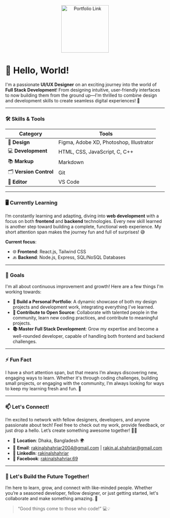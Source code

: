 <div align="center">
  <img src="https://media.giphy.com/media/jBOOXxSJfG8kqMxT11/giphy.gif" alt="Portfolio Link" width="150px" />
</div>

# 👋 Hello, World!

I'm a passionate **UI/UX Designer** on an exciting journey into the world of **Full Stack Development**! From designing intuitive, user-friendly interfaces to now building them from the ground up—I'm thrilled to combine design and development skills to create seamless digital experiences! 🚀

---

### 🛠 **Skills & Tools**

<div align="center">

| **Category**       | **Tools**                                      |
| ------------------ | ---------------------------------------------- |
| 🎨 **Design**      | Figma, Adobe XD, Photoshop, Illustrator        |
| 💻 **Development** | HTML, CSS, JavaScript, C, C++                  |
| 📚 **Markup**      | Markdown                                       |
| 🗂️ **Version Control** | Git                                            |
| 📝 **Editor**      | VS Code                                        |

</div>

---

### 🖥️ **Currently Learning**  
I’m constantly learning and adapting, diving into **web development** with a focus on both **frontend** and **backend** technologies. Every new skill learned is another step toward building a complete, functional web experience. My short attention span makes the journey fun and full of surprises! 😅

**Current focus**:
- 🌐 **Frontend**: React.js, Tailwind CSS
- 🔙 **Backend**: Node.js, Express, SQL/NoSQL Databases

---

### 🎯 **Goals**  
I'm all about continuous improvement and growth! Here are a few things I'm working towards:

- **💼 Build a Personal Portfolio**: A dynamic showcase of both my design projects and development work, integrating everything I’ve learned.
- **🤝 Contribute to Open Source**: Collaborate with talented people in the community, learn new coding practices, and contribute to meaningful projects.
- **📚 Master Full Stack Development**: Grow my expertise and become a well-rounded developer, capable of handling both frontend and backend challenges.

---

### ⚡ **Fun Fact**  
I have a short attention span, but that means I’m always discovering new, engaging ways to learn. Whether it's through coding challenges, building small projects, or engaging with the community, I’m always looking for ways to keep my learning fresh and fun. 🚀

---

### 📫 **Let's Connect!**  
I’m excited to network with fellow designers, developers, and anyone passionate about tech! Feel free to check out my work, provide feedback, or just drop a hello. Let’s create something awesome together! 💬✨

- 📍 **Location**: Dhaka, Bangladesh 🌍
- 📧 **Email**: [rakinalshahriar2004@gmail.com](mailto:rakinalshahriar2004@gmail.com) | [rakin.al.shahriar@gmail.com](mailto:rakin.al.shahriar@gmail.com)
- 🔗 **LinkedIn**: [rakinalshahriar](https://www.linkedin.com/in/rakinalshahriar)
- 📘 **Facebook**: [rakinalshahriar.69](https://www.facebook.com/rakinalshahriar.69)

---

### 🚀 Let's Build the Future Together!

I’m here to learn, grow, and connect with like-minded people. Whether you’re a seasoned developer, fellow designer, or just getting started, let's collaborate and make something amazing. 🌟

> “Good things come to those who code!” 💻💡

